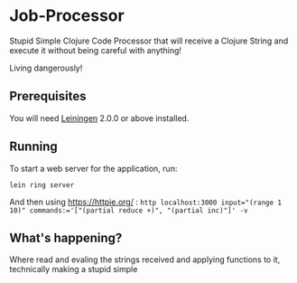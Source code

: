 # Job-Processor

Stupid Simple Clojure Code Processor that will receive a Clojure String and execute it without being careful with anything!

Living dangerously!

## Prerequisites

You will need [Leiningen][] 2.0.0 or above installed.

[leiningen]: https://github.com/technomancy/leiningen

## Running

To start a web server for the application, run:

    lein ring server
And then using https://httpie.org/ :
`http localhost:3000 input="(range 1 10)" commands:='["(partial reduce +)", "(partial inc)"]' -v`

## What's happening?

Where read and evaling the strings received and applying functions to it, technically making a stupid simple
